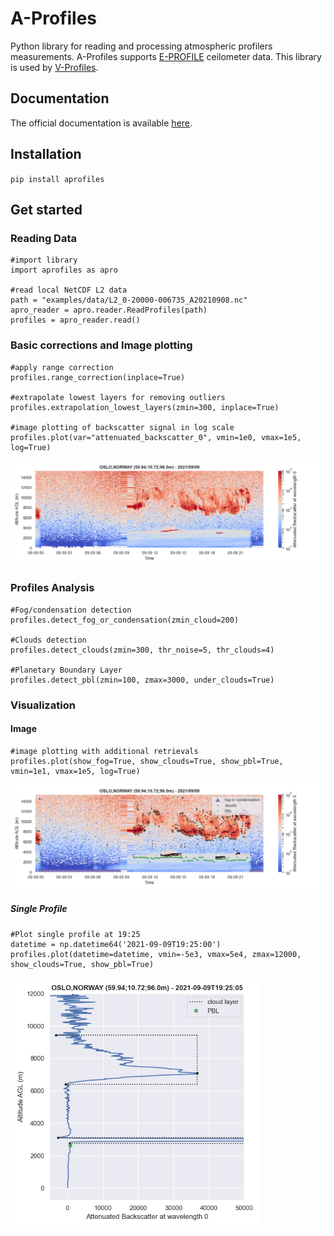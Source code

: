 # A-Profiles

Python library for reading and processing atmospheric profilers measurements. A-Profiles supports [E-PROFILE](https://e-profile.eu/#/cm_profile) ceilometer data. This library is used by [V-Profiles](https://aerocom-vprofiles.met.no).

## Documentation
The official documentation is available [here](https://a-profiles.readthedocs.io/).

## Installation
`pip install aprofiles`

## Get started

### Reading Data
```
#import library
import aprofiles as apro

#read local NetCDF L2 data
path = "examples/data/L2_0-20000-006735_A20210908.nc"
apro_reader = apro.reader.ReadProfiles(path)
profiles = apro_reader.read()
``` 

### Basic corrections and Image plotting
``` 
#apply range correction
profiles.range_correction(inplace=True)

#extrapolate lowest layers for removing outliers
profiles.extrapolation_lowest_layers(zmin=300, inplace=True)

#image plotting of backscatter signal in log scale
profiles.plot(var="attenuated_backscatter_0", vmin=1e0, vmax=1e5, log=True)
``` 
<img src="examples/img/QL-Oslo-20210909.png" title="Attenuated Backscatter Signal" width="800"/>


### Profiles Analysis
```
#Fog/condensation detection
profiles.detect_fog_or_condensation(zmin_cloud=200) 

#Clouds detection
profiles.detect_clouds(zmin=300, thr_noise=5, thr_clouds=4)

#Planetary Boundary Layer
profiles.detect_pbl(zmin=100, zmax=3000, under_clouds=True)

```

### Visualization

#### Image
```
#image plotting with additional retrievals
profiles.plot(show_fog=True, show_clouds=True, show_pbl=True, vmin=1e1, vmax=1e5, log=True)
```
<img src="examples/img/QL-Fog&Clouds&PBL-Oslo-20210909.png" title="Fog or Condensation and Clouds Detection" width="800"/>

##### Single Profile
```
#Plot single profile at 19:25
datetime = np.datetime64('2021-09-09T19:25:00')
profiles.plot(datetime=datetime, vmin=-5e3, vmax=5e4, zmax=12000, show_clouds=True, show_pbl=True)
```
<img src="examples/img/Profile-Oslo-20210909T192505.png" title="Single Profile View" width="400"/>